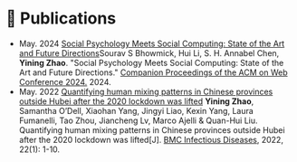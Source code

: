 # 📄 Publications
* May. 2024 [Social Psychology Meets Social Computing: State of the Art and Future Directions](https://dl.acm.org/doi/abs/10.1145/3589335.3641242)Sourav S Bhowmick, Hui Li, S. H. Annabel Chen, **Yining Zhao**. "Social Psychology Meets Social Computing: State of the Art and Future Directions." <u>Companion Proceedings of the ACM on Web Conference 2024.</u> 2024.
* May. 2022 [Quantifying human mixing patterns in Chinese provinces outside Hubei after the 2020 lockdown was lifted](https://bmcinfectdis.biomedcentral.com/articles/10.1186/s12879-022-07455-7) **Yining Zhao**, Samantha O’Dell, Xiaohan Yang, Jingyi Liao, Kexin Yang, Laura Fumanelli, Tao Zhou, Jiancheng Lv, Marco Ajelli & Quan-Hui Liu. Quantifying human mixing patterns in Chinese provinces outside Hubei after the 2020 lockdown was lifted[J]. <u>BMC Infectious Diseases</u>, 2022, 22(1): 1-10.
